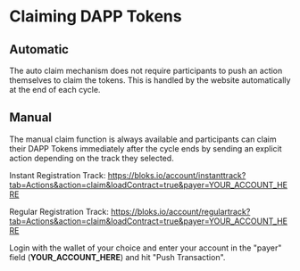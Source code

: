 Claiming DAPP Tokens
====================

## Automatic
The auto claim mechanism does not require participants to push an action themselves to claim the tokens.  This is handled by the website automatically at the end of each cycle.

## Manual
The manual claim function is always available and participants can claim their DAPP Tokens immediately after the cycle ends by sending an explicit action depending on the track they selected.

Instant Registration Track: https://bloks.io/account/instanttrack?tab=Actions&action=claim&loadContract=true&payer=YOUR_ACCOUNT_HERE

Regular Registration Track: https://bloks.io/account/regulartrack?tab=Actions&action=claim&loadContract=true&payer=YOUR_ACCOUNT_HERE

Login with the wallet of your choice and enter your account in the "payer" field (**YOUR_ACCOUNT_HERE**) and hit "Push Transaction".